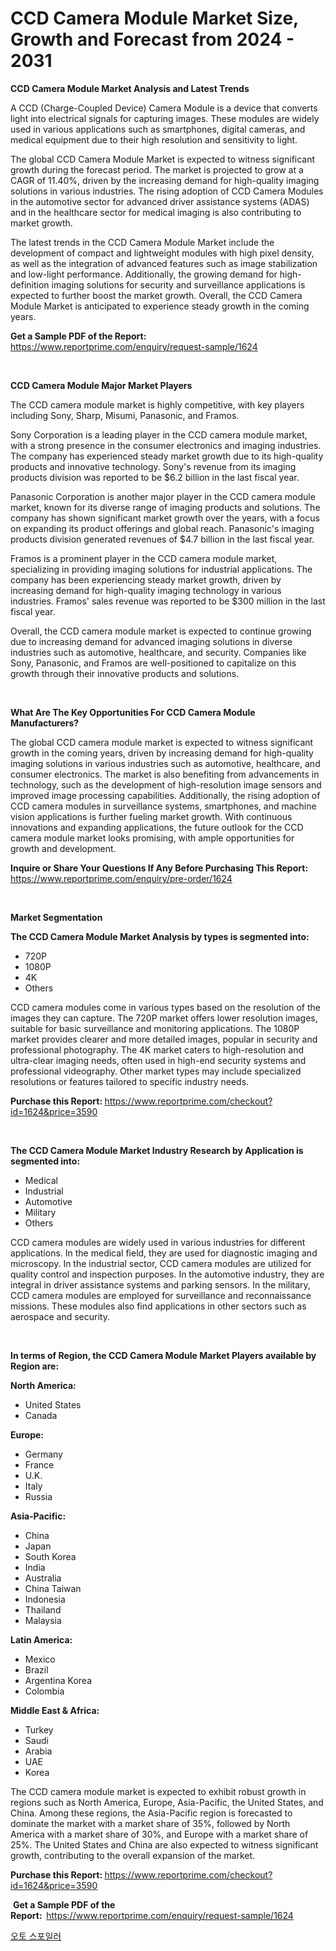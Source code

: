 <p><h1>CCD Camera Module Market Size, Growth and Forecast from 2024 - 2031</h1></p><p><strong>CCD Camera Module Market Analysis and Latest Trends</strong></p>
<p><p>A CCD (Charge-Coupled Device) Camera Module is a device that converts light into electrical signals for capturing images. These modules are widely used in various applications such as smartphones, digital cameras, and medical equipment due to their high resolution and sensitivity to light.</p><p>The global CCD Camera Module Market is expected to witness significant growth during the forecast period. The market is projected to grow at a CAGR of 11.40%, driven by the increasing demand for high-quality imaging solutions in various industries. The rising adoption of CCD Camera Modules in the automotive sector for advanced driver assistance systems (ADAS) and in the healthcare sector for medical imaging is also contributing to market growth.</p><p>The latest trends in the CCD Camera Module Market include the development of compact and lightweight modules with high pixel density, as well as the integration of advanced features such as image stabilization and low-light performance. Additionally, the growing demand for high-definition imaging solutions for security and surveillance applications is expected to further boost the market growth. Overall, the CCD Camera Module Market is anticipated to experience steady growth in the coming years.</p></p>
<p><strong>Get a Sample PDF of the Report:&nbsp;</strong> <a href="https://www.reportprime.com/enquiry/request-sample/1624">https://www.reportprime.com/enquiry/request-sample/1624</a></p>
<p>&nbsp;</p>
<p><strong>CCD Camera Module Major Market Players</strong></p>
<p><p>The CCD camera module market is highly competitive, with key players including Sony, Sharp, Misumi, Panasonic, and Framos. </p><p>Sony Corporation is a leading player in the CCD camera module market, with a strong presence in the consumer electronics and imaging industries. The company has experienced steady market growth due to its high-quality products and innovative technology. Sony's revenue from its imaging products division was reported to be $6.2 billion in the last fiscal year.</p><p>Panasonic Corporation is another major player in the CCD camera module market, known for its diverse range of imaging products and solutions. The company has shown significant market growth over the years, with a focus on expanding its product offerings and global reach. Panasonic's imaging products division generated revenues of $4.7 billion in the last fiscal year.</p><p>Framos is a prominent player in the CCD camera module market, specializing in providing imaging solutions for industrial applications. The company has been experiencing steady market growth, driven by increasing demand for high-quality imaging technology in various industries. Framos' sales revenue was reported to be $300 million in the last fiscal year.</p><p>Overall, the CCD camera module market is expected to continue growing due to increasing demand for advanced imaging solutions in diverse industries such as automotive, healthcare, and security. Companies like Sony, Panasonic, and Framos are well-positioned to capitalize on this growth through their innovative products and solutions.</p></p>
<p>&nbsp;</p>
<p><strong>What Are The Key Opportunities For CCD Camera Module Manufacturers?</strong></p>
<p><p>The global CCD camera module market is expected to witness significant growth in the coming years, driven by increasing demand for high-quality imaging solutions in various industries such as automotive, healthcare, and consumer electronics. The market is also benefiting from advancements in technology, such as the development of high-resolution image sensors and improved image processing capabilities. Additionally, the rising adoption of CCD camera modules in surveillance systems, smartphones, and machine vision applications is further fueling market growth. With continuous innovations and expanding applications, the future outlook for the CCD camera module market looks promising, with ample opportunities for growth and development.</p></p>
<p><strong>Inquire or Share Your Questions If Any Before Purchasing This Report:</strong> <a href="https://www.reportprime.com/enquiry/pre-order/1624">https://www.reportprime.com/enquiry/pre-order/1624</a></p>
<p>&nbsp;</p>
<p><strong>Market Segmentation</strong></p>
<p><strong>The CCD Camera Module Market Analysis by types is segmented into:</strong></p>
<p><ul><li>720P</li><li>1080P</li><li>4K</li><li>Others</li></ul></p>
<p><p>CCD camera modules come in various types based on the resolution of the images they can capture. The 720P market offers lower resolution images, suitable for basic surveillance and monitoring applications. The 1080P market provides clearer and more detailed images, popular in security and professional photography. The 4K market caters to high-resolution and ultra-clear imaging needs, often used in high-end security systems and professional videography. Other market types may include specialized resolutions or features tailored to specific industry needs.</p></p>
<p><strong>Purchase this Report:&nbsp;</strong><a href="https://www.reportprime.com/checkout?id=1624&price=3590">https://www.reportprime.com/checkout?id=1624&price=3590</a></p>
<p>&nbsp;</p>
<p><strong>The CCD Camera Module Market Industry Research by Application is segmented into:</strong></p>
<p><ul><li>Medical</li><li>Industrial</li><li>Automotive</li><li>Military</li><li>Others</li></ul></p>
<p><p>CCD camera modules are widely used in various industries for different applications. In the medical field, they are used for diagnostic imaging and microscopy. In the industrial sector, CCD camera modules are utilized for quality control and inspection purposes. In the automotive industry, they are integral in driver assistance systems and parking sensors. In the military, CCD camera modules are employed for surveillance and reconnaissance missions. These modules also find applications in other sectors such as aerospace and security.</p></p>
<p>&nbsp;</p>
<p><strong>In terms of Region, the CCD Camera Module Market Players available by Region are:</strong></p>
<p>
    <p> <strong> North America: </strong>
        <ul>
            <li>United States</li>
            <li>Canada</li>
        </ul>
        </p> 
    <p> <strong> Europe: </strong>
        <ul>
            <li>Germany</li>
            <li>France</li>
            <li>U.K.</li>
            <li>Italy</li>
            <li>Russia</li>
        </ul>
        </p> 
    <p> <strong> Asia-Pacific: </strong>
        <ul>
            <li>China</li>
            <li>Japan</li>
            <li>South Korea</li>
            <li>India</li>
            <li>Australia</li>
            <li>China Taiwan</li>
            <li>Indonesia</li>
            <li>Thailand</li>
            <li>Malaysia</li>
        </ul>
        </p> 
    <p> <strong> Latin America: </strong>
        <ul>
            <li>Mexico</li>
            <li>Brazil</li>
            <li>Argentina Korea</li>
            <li>Colombia</li>
        </ul>
        </p> 
    <p> <strong> Middle East & Africa: </strong>
        <ul>
            <li>Turkey</li>
            <li>Saudi</li>
            <li>Arabia</li>
            <li>UAE</li>
            <li>Korea</li>
        </ul>
    </p>
    </p>
<p><p>The CCD camera module market is expected to exhibit robust growth in regions such as North America, Europe, Asia-Pacific, the United States, and China. Among these regions, the Asia-Pacific region is forecasted to dominate the market with a market share of 35%, followed by North America with a market share of 30%, and Europe with a market share of 25%. The United States and China are also expected to witness significant growth, contributing to the overall expansion of the market.</p></p>
<p><strong>Purchase this Report: </strong><a href="https://www.reportprime.com/checkout?id=1624&price=3590">https://www.reportprime.com/checkout?id=1624&price=3590</a></p>
<p>&nbsp;<strong>Get a Sample PDF of the Report:&nbsp;&nbsp;</strong><a href="https://www.reportprime.com/enquiry/request-sample/1624">https://www.reportprime.com/enquiry/request-sample/1624</a></p>
<p><strong></strong></p>
<p><p><a href="https://github.com/akzkkws047661437/Market-Research-Report-List-1/blob/main/19911379251.md">오토 스포일러</a></p></p>